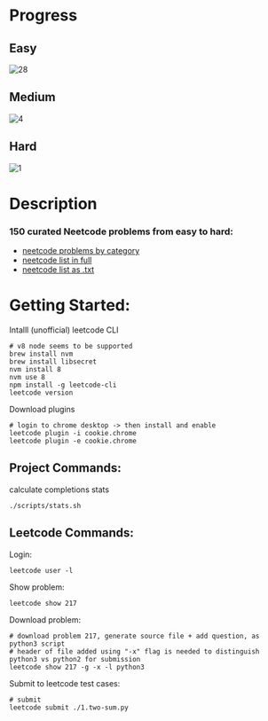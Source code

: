 # Progress

## Easy

![28](https://progress-bar.dev/28/?scale=28&suffix=/28)

## Medium

![4](https://progress-bar.dev/4/?scale=101&suffix=/101)

## Hard

![1](https://progress-bar.dev/1/?scale=21&suffix=/21)

# Description

### 150 curated Neetcode problems from easy to hard:

-   [neetcode problems by category](https://neetcode.io/practice)
-   [neetcode list in full](https://leetcode.com/list/rr2ss0g5/)
-   [neetcode list as .txt](neetcode.txt)

# Getting Started:

Intalll (unofficial) leetcode CLI

    # v8 node seems to be supported
    brew install nvm
    brew install libsecret   
    nvm install 8
    nvm use 8
    npm install -g leetcode-cli
    leetcode version

Download plugins

    # login to chrome desktop -> then install and enable
    leetcode plugin -i cookie.chrome
    leetcode plugin -e cookie.chrome

## Project Commands:

calculate completions stats

    ./scripts/stats.sh

## Leetcode Commands:

Login:

    leetcode user -l

Show problem:

    leetcode show 217

Download problem:

    # download problem 217, generate source file + add question, as python3 script
    # header of file added using "-x" flag is needed to distinguish python3 vs python2 for submission
    leetcode show 217 -g -x -l python3 

Submit to leetcode test cases:

    # submit
    leetcode submit ./1.two-sum.py
